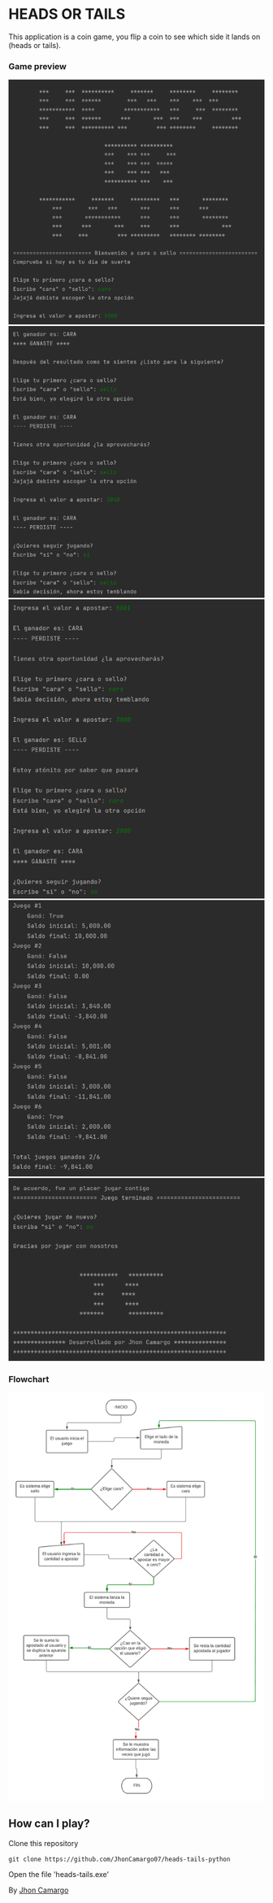 # HEADS OR TAILS

This application is a coin game, you flip a coin to see which side it lands on (heads or tails).

### Game preview

![Preview](img/preview0.png)
![Preview](img/preview1.png)
![Preview](img/preview2.png)
![Preview](img/preview3.png)
![Preview](img/preview4.png)


### Flowchart

![Flowchart](img/flowchart.png)

## How can I play?

Clone this repository
```commandline
git clone https://github.com/JhonCamargo07/heads-tails-python
```

Open the file 'heads-tails.exe'

By [Jhon Camargo](https://jhoncamargo.000webhostapp.com/)